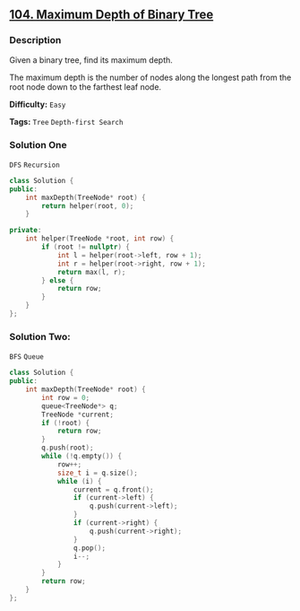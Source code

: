 ## [104. Maximum Depth of Binary Tree](https://leetcode.com/problems/maximum-depth-of-binary-tree/#/description)

### Description

Given a binary tree, find its maximum depth.

The maximum depth is the number of nodes along the longest path from the root node down to the farthest leaf node.

**Difficulty:** `Easy`

**Tags:** `Tree` `Depth-first Search`

### Solution One

`DFS` `Recursion`

```c++
class Solution {
public:
    int maxDepth(TreeNode* root) {
        return helper(root, 0);
    }

private:
    int helper(TreeNode *root, int row) {
        if (root != nullptr) {
            int l = helper(root->left, row + 1);
            int r = helper(root->right, row + 1);
            return max(l, r);
        } else {
            return row;
        }
    }
};
```

### Solution Two:

`BFS` `Queue`

```c++
class Solution {
public:
    int maxDepth(TreeNode* root) {
        int row = 0;
        queue<TreeNode*> q;
        TreeNode *current;
        if (!root) {
            return row;
        }
        q.push(root);
        while (!q.empty()) {
            row++;
            size_t i = q.size();
            while (i) {
                current = q.front();
                if (current->left) {
                    q.push(current->left);
                }
                if (current->right) {
                    q.push(current->right);
                }
                q.pop();
                i--;
            }
        }
        return row;
    }
};
```
